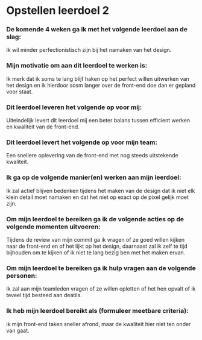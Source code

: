 # Opstellen leerdoel 2

### De komende 4 weken ga ik met het volgende leerdoel aan de slag: 
Ik wil minder perfectionistisch zijn bij het namaken van het design.


### Mijn motivatie om aan dit leerdoel te werken is:
Ik merk dat ik soms te lang blijf haken op het perfect willen uitwerken van het design en ik hierdoor sosm langer over de front-end doe dan er gepland voor staat.


### Dit leerdoel leveren het volgende op voor mij:
Uiteindelijk levert dit leerdoel mij een beter balans tussen efficient werken en kwaliteit van de front-end.


### Dit leerdoel levert het volgende op voor mijn team:
Een snellere oplevering van de front-end met nog steeds uitstekende kwaliteit.


### Ik ga op de volgende manier(en) werken aan mijn leerdoel:
Ik zal actief blijven bedenken tijdens het maken van de design dat ik niet elk klein detail moet namaken en dat het niet op exact op de pixel gelijk moet zijn. 


### Om mijn leerdoel te bereiken ga ik de volgende acties op de volgende momenten uitvoeren:
Tijdens de review van mijn commit ga ik vragen of ze goed willen kijken naar de front-end en of het lijkt op het design, daarnaast zal ik zelf te tijd bijhouden om te kijken of ik niet te lang bezig ben met het maken ervan.


### Om mijn leerdoel te bereiken ga ik hulp vragen aan de volgende personen:
Ik zal aan mijn teamleden vragen of ze willen opletten of het hen opvalt of ik teveel tijd besteed aan deatils.


### Ik heb mijn leerdoel bereikt als (formuleer meetbare criteria):
ik mijn front-end taken sneller afrond, maar de kwaliteit hier niet ten onder van gaat.

